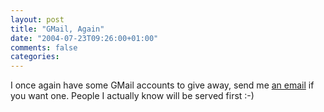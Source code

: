 ```yaml
---
layout: post
title: "GMail, Again"
date: "2004-07-23T09:26:00+01:00"
comments: false
categories: 
---
```


<p>I once again have some GMail accounts to give away, send me <a href="mailto:stefan.tilkov@innoq.com">an email</a> if you want one. People I actually know will be served first :-)</p>


